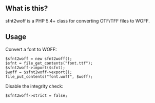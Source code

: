 ## What is this?

sfnt2woff is a PHP 5.4+ class for converting OTF/TFF files to WOFF.

## Usage

Convert a font to WOFF:

    $sfnt2woff = new sfnt2woff();
    $sfnt = file_get_contents("font.ttf");
    $sfnt2woff->import($sfnt);
    $woff = $sfnt2woff->export();
    file_put_contents("font.woff", $woff);

Disable the integrity check:

    $sfnt2woff->strict = false;

